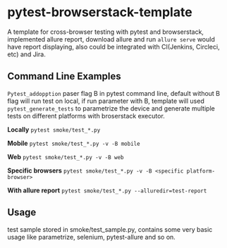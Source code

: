 # pytest-browserstack-template
A template for cross-browser testing with pytest and browserstack, implemented allure report, download allure and run `allure serve` would have report displaying, also could be integrated with CI(Jenkins, Circleci, etc) and Jira.


## Command Line Examples
`Pytest_addopption` paser flag B in pytest command line, default without B flag will run test on local, if run parameter with B, template will used `pytest_generate_tests` to parametrize the device and generate multiple tests on different platforms with broserstack executor.

**Locally**
`pytest smoke/test_*.py`

**Mobile**
`pytest smoke/test_*.py -v -B mobile`

**Web**
`pytest smoke/test_*.py -v -B web`

**Specific browsers**
`pytest smoke/test_*.py -v -B <specific platform-browser>`

**With allure report**
`pytest smoke/test_*.py --alluredir=test-report`

## Usage
test sample stored in smoke/test_sample.py, contains some very basic usage like parametrize, selenium, pytest-allure and so on.
